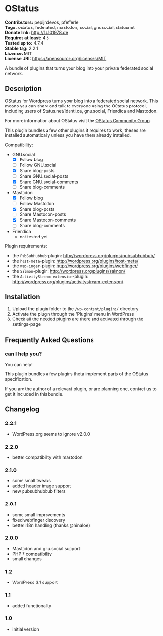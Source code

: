 # OStatus #
**Contributors:** pepijndevos, pfefferle  
**Tags:** ostatus, federated, mastodon, social, gnusocial, statusnet  
**Donate link:** http://14101978.de  
**Requires at least:** 4.5  
**Tested up to:** 4.7.4  
**Stable tag:** 2.2.1  
**License:** MIT  
**License URI:** https://opensource.org/licenses/MIT  

A bundle of plugins that turns your blog into your private federated social network.

## Description ##
OStatus for Wordpress turns your blog into a federated social network. This means you can share and talk to everyone using the OStatus protocol, including users of Status.net/Identi.ca, gnu.social, Friendica and Mastodon.

For more information about OStatus visit the [OStatus Community Group](https://www.w3.org/community/ostatus/)

This plugin bundles a few other plugins it requires to work, theses are installed automatically unless you have them already installed.

Compatibility:

* GNU.social
	* [x] Follow blog
	* [ ] Follow GNU.social
	* [x] Share blog-posts
	* [ ] Share GNU.social-posts
	* [x] Share GNU.social-comments
	* [ ] Share blog-comments
* Mastodon
	* [x] Follow blog
	* [ ] Follow Mastodon
	* [x] Share blog-posts
	* [ ] Share Mastodon-posts
	* [x] Share Mastodon-comments
	* [ ] Share blog-comments
* Friendica
	* not tested yet

Plugin requirements:

* the `PubSubHubbub`-plugin: http://wordpress.org/plugins/pubsubhubbub/
* the `host-meta`-plugin: http://wordpress.org/plugins/host-meta/
* the `WebFinger`-plugin: http://wordpress.org/plugins/webfinger/
* the `Salmon`-plugin: http://wordpress.org/plugins/salmon/
* the `ActivityStream extension`-plugin: http://wordpress.org/plugins/activitystream-extension/

## Installation ##
1. Upload the plugin folder to the `/wp-content/plugins/` directory
1. Activate the plugin through the \'Plugins\' menu in WordPress
1. Check all the needed plugins are there and activated through the settings-page

## Frequently Asked Questions ##
### can I help you? ###
You can help!

This plugin bundles a few plugins theta implement parts of the OStatus specification.

If you are the author of a relevant plugin, or are planning one, contact us to get it included in this bundle.


## Changelog ##
### 2.2.1 ###
* WordPress.org seems to ignore v2.0.0

### 2.2.0 ###
* better compatibility with mastodon

### 2.1.0 ###
* some small tweaks
* added header image support
* new pubsubhubbub filters

### 2.0.1 ###
* some small improvements
* fixed webfinger discovery
* better i18n handling (thanks @hinaloe)

### 2.0.0 ###
* Mastodon and gnu.social support
* PHP 7 compatibility
* small changes

### 1.2 ###
* WordPress 3.1 support

### 1.1 ###
* added functionality

### 1.0 ###
* initial version